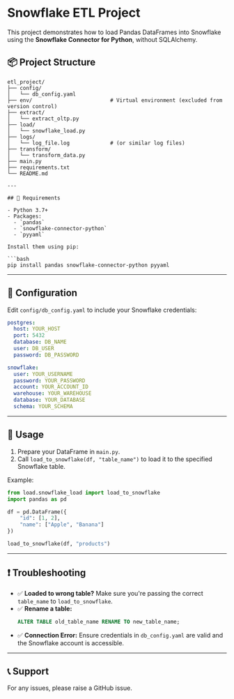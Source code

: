 
# Snowflake ETL Project

This project demonstrates how to load Pandas DataFrames into Snowflake using the **Snowflake Connector for Python**, without SQLAlchemy.

## 📦 Project Structure

```
etl_project/
├── config/
│   └── db_config.yaml
├── env/                         # Virtual environment (excluded from version control)
├── extract/
│   └── extract_oltp.py
├── load/
│   └── snowflake_load.py
├── logs/
│   └── log_file.log             # (or similar log files)
├── transform/
│   └── transform_data.py
├── main.py
├── requirements.txt
└── README.md

---

## 🧰 Requirements

- Python 3.7+
- Packages:
  - `pandas`
  - `snowflake-connector-python`
  - `pyyaml`

Install them using pip:

```bash
pip install pandas snowflake-connector-python pyyaml
```

---

## 🔐 Configuration

Edit `config/db_config.yaml` to include your Snowflake credentials:

```yaml
postgres:
  host: YOUR_HOST
  port: 5432
  database: DB_NAME
  user: DB_USER
  password: DB_PASSWORD

snowflake:
  user: YOUR_USERNAME
  password: YOUR_PASSWORD
  account: YOUR_ACCOUNT_ID
  warehouse: YOUR_WAREHOUSE
  database: YOUR_DATABASE
  schema: YOUR_SCHEMA
```

---

## 🚀 Usage

1. Prepare your DataFrame in `main.py`.
2. Call `load_to_snowflake(df, "table_name")` to load it to the specified Snowflake table.

Example:

```python
from load.snowflake_load import load_to_snowflake
import pandas as pd

df = pd.DataFrame({
    "id": [1, 2],
    "name": ["Apple", "Banana"]
})

load_to_snowflake(df, "products")
```

---

## ❗ Troubleshooting

- ✅ **Loaded to wrong table?** Make sure you're passing the correct `table_name` to `load_to_snowflake`.
- ✅ **Rename a table:**  
  ```sql
  ALTER TABLE old_table_name RENAME TO new_table_name;
  ```
- ✅ **Connection Error:** Ensure credentials in `db_config.yaml` are valid and the Snowflake account is accessible.

---

## 📞 Support

For any issues, please raise a GitHub issue.
